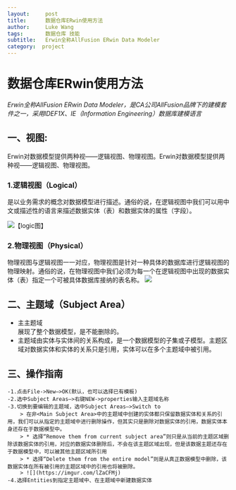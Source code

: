 ```yaml
---
layout:     post
title:      数据仓库ERwin使用方法
author:    	Luke Wang
tags: 		数据仓库 技能
subtitle:   Erwin全称AllFusion ERwin Data Modeler
category:  project
---
```

数据仓库ERwin使用方法
==
_Erwin全称AllFusion ERwin Data Modeler，是CA公司AllFusion品牌下的建模套件之一，采用IDEF1X、IE（Information Engineering）数据库建模语言_


## 一、视图: 
Erwin对数据模型提供两种视——逻辑视图、物理视图。Erwin对数据模型提供两种视——逻辑视图、物理视图。

### 1.逻辑视图（Logical）
是以业务需求的概念对数据模型进行描述。通俗的说，在逻辑视图中我们可以用中文或描述性的语言来描述数据实体（表）和数据实体的属性（字段）。

![](https://imgur.com/undefined)【logic图】

### 2.物理视图（Physical）
物理视图与逻辑视图一一对应，物理视图是针对一种具体的数据库进行逻辑视图的物理映射。通俗的说，在物理视图中我们必须为每一个在逻辑视图中出现的数据实体（表）指定一个可被具体数据库接纳的表名称。
![](https://imgur.com/3hLi42y)

## 二、主题域（Subject Area）
* 主主题域<Main Subject Area>展现了整个数据模型，是不能删除的。
* 主题域由实体与实体间的关系构成，是一个数据模型的子集或子模型。主题区域对数据实体和实体的关系只是引用，实体可以在多个主题域中被引用。


## 三、操作指南
	-1.点击File->New—>OK(默认，也可以选择已有模板)
	-2.选中Subject Areas—>右键NEW->properties输入主题域名称
	-3.切换到要编辑的主题域，选中Subject Areas—>Switch to
		> 在非<Main Subject Area>中的主题域中创建的实体都只保留数据实体和关系的引用，我们可以从指定的主题域中进行删除操作，但其实只是删除对数据实体的引用，数据实体本身还存在于数据模型中。
		> * 选择“Remove them from current subject area”则只是从当前的主题区域删除该数据实体的引用，对应的数据实体删除后，不会在该主题区域出现，但是该数据主题还存在于数据模型中，可以被其他主题区域所引用
		> * 选择“Delete them from the entire model”则是从真正数据模型中删除，该数据实体在所有被引用的主题区域中的引用也将被删除。
		> ![](https://imgur.com/lZaCFMj)
	-4.选择Entities到指定主题域中、在主题域中新建数据实体